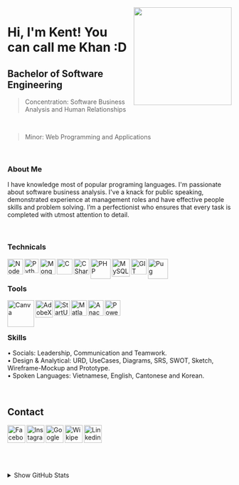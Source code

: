 <img width="220" height="220" src="https://scontent.fhan14-1.fna.fbcdn.net/v/t1.6435-9/162516350_1811085182403472_6857034457156540236_n.jpg?_nc_cat=101&ccb=1-3&_nc_sid=8bfeb9&_nc_ohc=9rPnN6DtoK8AX-VnZOa&_nc_ht=scontent.fhan14-1.fna&oh=3c21b1dbd6e0d33c83c7824f8796f0b5&oe=60CBE8FF" align="right" />

# Hi, I'm Kent! You can call me Khan :D
## Bachelor of Software Engineering
> Concentration: Software Business Analysis and Human Relationships
<br>

> Minor: Web Programming and Applications

<br />

### About Me
I have knowledge most of popular programing languages. I'm passionate about software business analysis. I've a knack for public speaking, demonstrated experience at management roles and have effective people skills and problem solving. I’m a perfectionist who ensures that every task is completed with utmost attention to detail.

<br />

### Technicals
<img align="left" alt="NodeJS" width="35px" src="https://hoctapit.com/wp-content/uploads/2018/01/nodejs-logo-e1497443346889.png" />
<img align="left" alt="Python" width="32px" src="https://upload.wikimedia.org/wikipedia/commons/thumb/c/c3/Python-logo-notext.svg/768px-Python-logo-notext.svg.png" />
<img align="left" alt="MongoDB" width="35px" src="https://img.icons8.com/color/452/mongodb.png" />
<img align="left" alt="C" width="35px" src="https://www.techbaz.org/Course/img/c-logo.png" />
<img align="left" alt="CSharp" width="35px" src="https://trungtq.com/wp-content/uploads/2018/12/c-sharp-logo-filled.png" />
<img align="left" alt="PHP" width="45px" src="https://pngimg.com/uploads/php/php_PNG43.png" />
<img align="left" alt="MySQL" width="40px" src="https://portal.cloudclusters.io/media/product_logo/MySQL.png" />
<img align="left" alt="GIT" width="35px" src="https://upload.wikimedia.org/wikipedia/commons/thumb/3/3f/Git_icon.svg/1024px-Git_icon.svg.png" />
<img align="left" alt="Pug" width="45px" src="https://res.cloudinary.com/practicaldev/image/fetch/s--Rr7K5gOm--/c_limit%2Cf_auto%2Cfl_progressive%2Cq_auto%2Cw_880/https://dbalas.gallerycdn.vsassets.io/extensions/dbalas/vscode-html2pug/0.0.2/1532242577062/Microsoft.VisualStudio.Services.Icons.Default" />

<br />

<br />

### Tools
<img align="left" alt="Canva" width="60px" src="https://1000logos.net/wp-content/uploads/2020/02/Canva-logo.png" />
<img align="left" alt="AdobeXD" width="39px" src="https://upload.wikimedia.org/wikipedia/commons/thumb/c/c2/Adobe_XD_CC_icon.svg/1200px-Adobe_XD_CC_icon.svg.png" />
<img align="left" alt="StartUML" width="35px" src="https://staruml.io/image/staruml_logo.png" />
<img align="left" alt="Matlab" width="35px" src="https://tsgdoc.socsci.ru.nl/images/2/21/Matlab_Logo.png" />
<img align="left" alt="Anaconda" width="35px" src="https://nektony.com/wp-content/uploads/2018/05/where-is-anaconda-located.png" />
<img align="left" alt="PowerDesigner" width="35px" src="https://thichvn.com/wp-content/uploads/2017/11/PowerDesigner-logo.png" />

<br />

<br />

<br />

### Skills
• Socials: Leadership, Communication and Teamwork.
<br />
• Design & Analytical: URD, UseCases, Diagrams, SRS, SWOT, Sketch, Wireframe-Mockup and Prototype.
<br />
• Spoken Languages: Vietnamese, English, Cantonese and Korean.
<br />

<br />

## Contact
[<img align="left" alt="Facebook" width="40px" src="https://upload.wikimedia.org/wikipedia/commons/thumb/5/51/Facebook_f_logo_%282019%29.svg/1365px-Facebook_f_logo_%282019%29.svg.png" />][facebook]
[<img align="left" alt="Instagram" width="40px" src="https://www.edigitalagency.com.au/wp-content/uploads/instagram-logo-svg-vector-for-print.svg" />][instagram]
[<img align="left" alt="Google" width="40px" src="https://icons-for-free.com/iconfiles/png/512/google-1320568243143037383.png" />][google]
[<img align="left" alt="Wikipedia" width="40px" src="http://pngimg.com/uploads/wordpress/wordpress_PNG42.png" />][wikipedia]
[<img align="left" alt="Linkedin" width="40px" src="https://www.dtl.coventry.domains/wp-content/uploads/2020/07/LinkedIn-Logo-1024x1024.png" />][linkedin]

<br /><br /><br />
---
<details>
  <summary>Show GitHub Stats</summary>
  <img align="left" alt="My Github Stats" src="https://github-readme-stats.vercel.app/api?username=ToVinhKhang&count_private=true&include_all_commits=true&theme=radical" />
</details>

[facebook]: https://www.facebook.com/VinceKent1996/
[instagram]: https://www.instagram.com/vkent_/
[google]: https://sites.google.com/view/vkent/
[wikipedia]: https://vi.wikipedia.org/wiki/user:ToVinhKhang
[linkedin]: https://www.linkedin.com/in/kent-khang-821662212/


